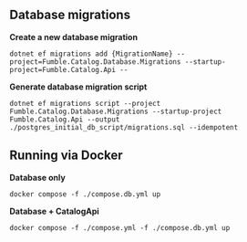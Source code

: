 

## Database migrations

**Create a new database migration**

```
dotnet ef migrations add {MigrationName} --project=Fumble.Catalog.Database.Migrations --startup-project=Fumble.Catalog.Api --
```

**Generate database migration script**

```
dotnet ef migrations script --project Fumble.Catalog.Database.Migrations --startup-project Fumble.Catalog.Api --output ./postgres_initial_db_script/migrations.sql --idempotent
```

## Running via Docker

**Database only**
```
docker compose -f ./compose.db.yml up
```

**Database + CatalogApi**
```
docker compose -f ./compose.yml -f ./compose.db.yml up
```